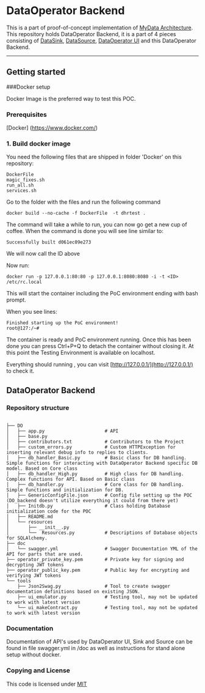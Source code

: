 # DataOperator Backend

This is a part of proof-of-concept implementation of [MyData Architecture](https://github.com/HIIT/mydata-stack). 
This repository holds DataOperator Backend, it is a part of 4 pieces consisting of [DataSink](https://github.com/dhrproject/mydatasink), [DataSource](https://github.com/dhrproject/mydatasource), [DataOperator UI](https://github.com/dhrproject/mydataoperatorui) and this DataOperator Backend.

---

## Getting started

###Docker setup

Docker Image is the preferred way to test this POC.

### Prerequisites

 [Docker] (https://www.docker.com/)
 
### 1. Build docker image
You need the following files that are shipped in folder 'Docker' on this repository:

```
DockerFile
magic_fixes.sh
run_all.sh
services.sh
```

Go to the folder with the files and run the following command

```
docker build --no-cache -f DockerFile  -t dhrtest .
```

The command will take a while to run, you can now go get a new cup of coffee.
When the command is done you will see line similar to:

```
Successfully built d061ec09e273
```

We will now call the ID above <ID>

Now run:

```
docker run -p 127.0.0.1:80:80 -p 127.0.0.1:8080:8080 -i -t <ID> /etc/rc.local
```

This will start the container including the PoC environment ending with bash prompt.

When you see lines:

```
Finished starting up the PoC environment!
root@127:/~#
```
The container is ready and PoC environment running.
Once this has been done you can press Ctrl+P+Q to detach the container without closing it.
At this point the Testing Environment is available on localhost.

Everything should running , you can visit
[http://127.0.0.1/](http://127.0.0.1/) to check it.


## DataOperator Backend

### Repository structure

```

├── DO
│   ├── app.py                      # API
│   ├── base.py
│   ├── contributors.txt            # Contributors to the Project
│   ├── custom_errors.py            # Custom HTTPException for inserting relevant debug info to replies to clients.
│   ├── db_handler_Basic.py         # Basic class for DB handling. Simple functions for interacting with DataOperator Backend specific DB model. Based on Core class
│   ├── db_handler_High.py          # High class for DB handling. Complex functions for API. Based on Basic class
│   ├── db_handler.py               # Core class for DB handling. Simple functions and initialization for DB.
│   ├── GenericConfigFile.json      # Config file setting up the POC (DO_backend doesn't utilize everything it could from there yet)
│   ├── Initdb.py                   # Class holding Database initialization code for the POC
│   ├── README.md
│   └── resources
│       ├── __init__.py
│       └──  Resources.py           # Descriptions of Database objects for SQLAlchemy.
├── doc
│   └── swagger.yml                 # Swagger Documentation YML of the API for parts that are used.
├── operator_private_key.pem        # Private key for signing and decrypting JWT tokens
├── operator_public_key.pem         # Public key for encrypting and verifying JWT tokens
└── tools
    ├── Json2Swag.py                # Tool to create swagger documentation definitions based on existing JSON.
    ├── ui_emulator.py              # Testing tool, may not be updated to work with latest version
    └── ui_makeContract.py          # Testing tool, may not be updated to work with latest version

```


### Documentation

Documentation of API's used by DataOperator UI, Sink and Source can be found in file swagger.yml in /doc as well as instructions for stand alone setup without docker.

### Copying and License

This code is licensed under [MIT](https://github.com/dhrproject/mydataoperator/blob/master/LICENSE.md)
